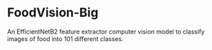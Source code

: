 # FoodVision-Big
An EfficientNetB2 feature extractor computer vision model to classify images of food into 101 different classes.
